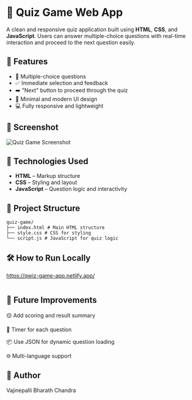 # 🧠 Quiz Game Web App

A clean and responsive quiz application built using **HTML**, **CSS**, and **JavaScript**. Users can answer multiple-choice questions with real-time interaction and proceed to the next question easily.

## 🚀 Features

- 🎯 Multiple-choice questions
- ✅ Immediate selection and feedback
- ➡️ "Next" button to proceed through the quiz
- 🎨 Minimal and modern UI design
- 💻 Fully responsive and lightweight

## 📸 Screenshot

![Quiz Game Screenshot](818468b9-efb8-4bf4-98c4-8fd9b23fed37.png)

## 🧱 Technologies Used

- **HTML** – Markup structure
- **CSS** – Styling and layout
- **JavaScript** – Question logic and interactivity

## 📂 Project Structure
```
quiz-game/
├── index.html # Main HTML structure
├── style.css # CSS for styling
└── script.js # JavaScript for quiz logic
```

## 🛠️ How to Run Locally

https://qwiz-game-app.netlify.app/
```bash

```
## 🧩 Future Improvements
🟡 Add scoring and result summary

🔢 Timer for each question

📦 Use JSON for dynamic question loading

🌐 Multi-language support

## 🙌 Author
Vajinepalli Bharath Chandra
